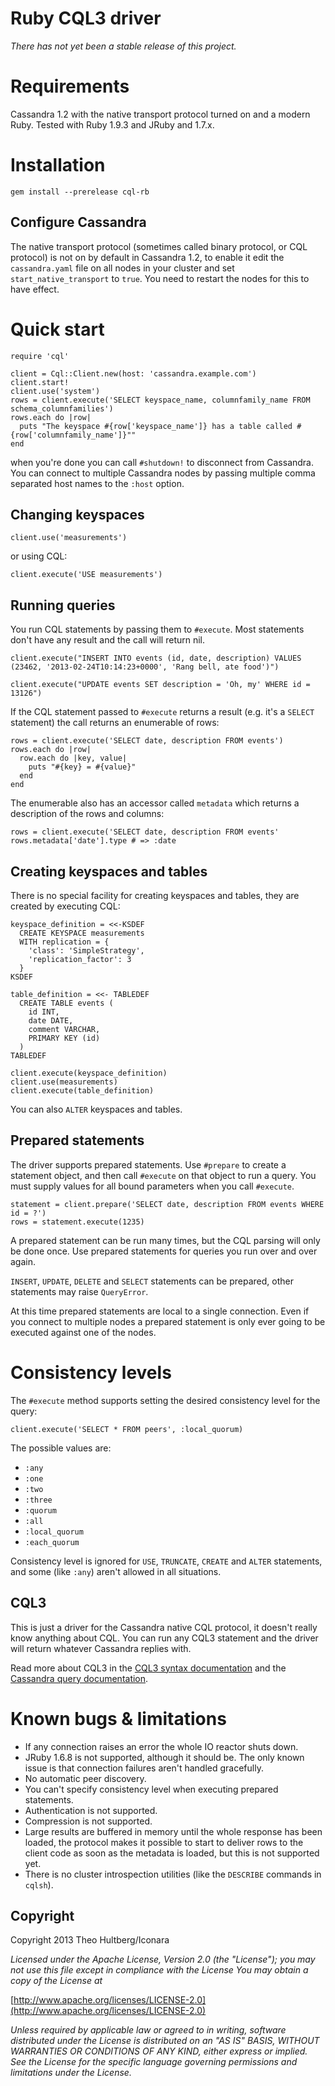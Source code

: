# Ruby CQL3 driver

_There has not yet been a stable release of this project._


# Requirements

Cassandra 1.2 with the native transport protocol turned on and a modern Ruby. Tested with Ruby 1.9.3 and JRuby and 1.7.x.

# Installation

    gem install --prerelease cql-rb

## Configure Cassandra

The native transport protocol (sometimes called binary protocol, or CQL protocol) is not on by default in Cassandra 1.2, to enable it edit the `cassandra.yaml` file on all nodes in your cluster and set `start_native_transport` to `true`. You need to restart the nodes for this to have effect.

# Quick start

    require 'cql'

    client = Cql::Client.new(host: 'cassandra.example.com')
    client.start!
    client.use('system')
    rows = client.execute('SELECT keyspace_name, columnfamily_name FROM schema_columnfamilies')
    rows.each do |row|
      puts "The keyspace #{row['keyspace_name']} has a table called #{row['columnfamily_name']}""
    end

when you're done you can call `#shutdown!` to disconnect from Cassandra. You can connect to multiple Cassandra nodes by passing multiple comma separated host names to the `:host` option.

## Changing keyspaces

    client.use('measurements')

or using CQL:

    client.execute('USE measurements')

## Running queries

You run CQL statements by passing them to `#execute`. Most statements don't have any result and the call will return nil.

    client.execute("INSERT INTO events (id, date, description) VALUES (23462, '2013-02-24T10:14:23+0000', 'Rang bell, ate food')")

    client.execute("UPDATE events SET description = 'Oh, my' WHERE id = 13126")


If the CQL statement passed to `#execute` returns a result (e.g. it's a `SELECT` statement) the call returns an enumerable of rows:

    rows = client.execute('SELECT date, description FROM events')
    rows.each do |row|
      row.each do |key, value|
        puts "#{key} = #{value}"
      end
    end

The enumerable also has an accessor called `metadata` which returns a description of the rows and columns:

    rows = client.execute('SELECT date, description FROM events'
    rows.metadata['date'].type # => :date

## Creating keyspaces and tables

There is no special facility for creating keyspaces and tables, they are created by executing CQL:

    keyspace_definition = <<-KSDEF
      CREATE KEYSPACE measurements
      WITH replication = {
        'class': 'SimpleStrategy',
        'replication_factor': 3
      }
    KSDEF

    table_definition = <<- TABLEDEF
      CREATE TABLE events (
        id INT,
        date DATE,
        comment VARCHAR,
        PRIMARY KEY (id)
      )
    TABLEDEF

    client.execute(keyspace_definition)
    client.use(measurements)
    client.execute(table_definition)

You can also `ALTER` keyspaces and tables.

## Prepared statements

The driver supports prepared statements. Use `#prepare` to create a statement object, and then call `#execute` on that object to run a query. You must supply values for all bound parameters when you call `#execute`.

    statement = client.prepare('SELECT date, description FROM events WHERE id = ?')
    rows = statement.execute(1235)

A prepared statement can be run many times, but the CQL parsing will only be done once. Use prepared statements for queries you run over and over again.

`INSERT`, `UPDATE`, `DELETE` and `SELECT` statements can be prepared, other statements may raise `QueryError`.

At this time prepared statements are local to a single connection. Even if you connect to multiple nodes a prepared statement is only ever going to be executed against one of the nodes.

# Consistency levels

The `#execute` method supports setting the desired consistency level for the query:

    client.execute('SELECT * FROM peers', :local_quorum)

The possible values are: 

* `:any`
* `:one`
* `:two`
* `:three`
* `:quorum`
* `:all`
* `:local_quorum`
* `:each_quorum`

Consistency level is ignored for `USE`, `TRUNCATE`, `CREATE` and `ALTER` statements, and some (like `:any`) aren't allowed in all situations.

## CQL3

This is just a driver for the Cassandra native CQL protocol, it doesn't really know anything about CQL. You can run any CQL3 statement and the driver will return whatever Cassandra replies with.

Read more about CQL3 in the [CQL3 syntax documentation](https://github.com/apache/cassandra/blob/cassandra-1.2/doc/cql3/CQL.textile) and the [Cassandra query documentation](http://www.datastax.com/docs/1.2/cql_cli/querying_cql).

# Known bugs & limitations

* If any connection raises an error the whole IO reactor shuts down.
* JRuby 1.6.8 is not supported, although it should be. The only known issue is that connection failures aren't handled gracefully.
* No automatic peer discovery.
* You can't specify consistency level when executing prepared statements.
* Authentication is not supported.
* Compression is not supported.
* Large results are buffered in memory until the whole response has been loaded, the protocol makes it possible to start to deliver rows to the client code as soon as the metadata is loaded, but this is not supported yet.
* There is no cluster introspection utilities (like the `DESCRIBE` commands in `cqlsh`).

## Copyright

Copyright 2013 Theo Hultberg/Iconara

_Licensed under the Apache License, Version 2.0 (the "License"); you may not use this file except in compliance with the License You may obtain a copy of the License at_

[http://www.apache.org/licenses/LICENSE-2.0](http://www.apache.org/licenses/LICENSE-2.0)

_Unless required by applicable law or agreed to in writing, software distributed under the License is distributed on an "AS IS" BASIS, WITHOUT WARRANTIES OR CONDITIONS OF ANY KIND, either express or implied. See the License for the specific language governing permissions and limitations under the License._